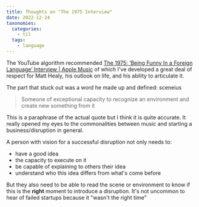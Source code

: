 ```yaml
---
title: Thoughts on "The 1975 Interview"
date: 2022-12-24
taxonomies:
  categories:
    - til
  tags:
    - language
---
```


The YouTube algorithm recommended [The 1975: ‘Being Funny In a Foreign Language’ Interview | Apple Music](https://youtu.be/d3ZHGfcENuk?t=561) of which I've developed a great deal of respect for Matt Healy, his outlook on life, and his ability to articulate it.

The part that stuck out was a word he made up and defined: sceneius

>  Someone of exceptional capacity to recognize an environment and create new something from it

This is a paraphrase of the actual quote but I think it is quite accurate. It really opened my eyes to the commonalities between music and starting a business/disruption in general.

A person with vision for a successful disruption not only needs to:
- have a good idea
- the capacity to execute on it
- be capable of explaining to others their idea
- understand who this idea differs from what's come before

But they also need to be able to read the scene or environment to know if this is the **right** moment to introduce a disruption. It's not uncommon to hear of failed startups because it "wasn't the right time"